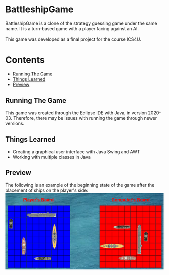 # BattleshipGame

BattleshipGame is a clone of the strategy guessing game under the same name. It is a turn-based game with a player facing against an AI.
<br><br>
This game was developed as a final project for the course ICS4U.

# Contents
* [Running The Game](#running-the-game)
* [Things Learned](#things-learned)
* [Preview](#preview)

## Running The Game

This game was created through the Eclipse IDE with Java, in version 2020-03. Therefore, there may be issues with running the game through newer versions.

## Things Learned
* Creating a graphical user interface with Java Swing and AWT
* Working with multiple classes in Java 

## Preview
The following is an example of the beginning state of the game after the placement of ships on the player's side:
<img src='howToPlay.png'>
